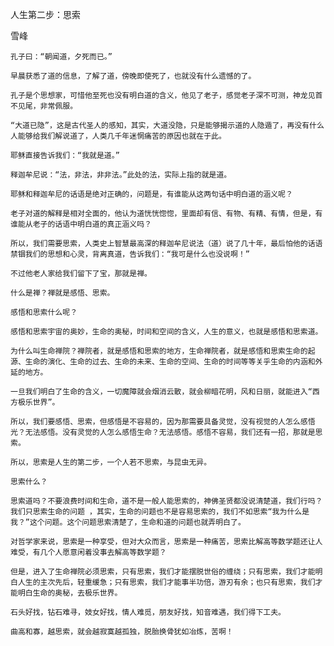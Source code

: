 人生第二步：思索

雪峰


    孔子曰：“朝闻道，夕死而已。”

    早晨获悉了道的信息，了解了道，傍晚即使死了，也就没有什么遗憾的了。

    孔子是个思想家，可惜他至死也没有明白道的含义，他见了老子，感觉老子深不可测，神龙见首不见尾，非常佩服。

    “大道已隐”，这是古代圣人的感知，其实，大道没隐，只是能够揭示道的人隐遁了，再没有什么人能够给我们解说道了，人类几千年迷惘痛苦的原因也就在于此。

    耶稣直接告诉我们：“我就是道。”

    释迦牟尼说：“法，非法，非非法。”此处的法，实际上指的就是道。

    耶稣和释迦牟尼的话语是绝对正确的，问题是，有谁能从这两句话中明白道的涵义呢？

    老子对道的解释是相对全面的，他认为道恍恍惚惚，里面却有信、有物、有精、有情，但是，有谁能从老子的话语中明白道的真正涵义吗？

    所以，我们需要思索，人类史上智慧最高深的释迦牟尼说法（道）说了几十年，最后怕他的话语禁锢我们的思想和心灵，背离真道，告诉我们：“我可是什么也没说啊！”

    不过他老人家给我们留下了宝，那就是禅。

    什么是禅？禅就是感悟、思索。

    感悟和思索什么呢？

    感悟和思索宇宙的奥妙，生命的奥秘，时间和空间的含义，人生的意义，也就是感悟和思索道。

    为什么叫生命禅院？禅院者，就是感悟和思索的地方，生命禅院者，就是感悟和思索生命的起源、生命的演化、生命的过去、生命的未来、生命的空间、生命的时间等等关乎生命的内涵和外延的地方。

    一旦我们明白了生命的含义，一切魔障就会烟消云散，就会柳暗花明，风和日丽，就能进入“西方极乐世界”。

    所以，我们要感悟、思索，但感悟是不容易的，因为那需要具备灵觉，没有视觉的人怎么感悟光？无法感悟。没有灵觉的人怎么感悟生命？无法感悟。感悟不容易，我们还有一招，那就是思索。

    所以，思索是人生的第二步，一个人若不思索，与昆虫无异。

    思索什么？

    思索道吗？不要浪费时间和生命，道不是一般人能思索的，神佛圣贤都没说清楚道，我们行吗？我们只思索生命的问题 ，其实，生命的问题也不是容易思索的，我们不如思索“我为什么是我？”这个问题。这个问题思索清楚了，生命和道的问题也就弄明白了。

    对哲学家来说，思索是一种享受，但对大众而言，思索是一种痛苦，思索比解高等数学题还让人难受，有几个人愿意闲着没事去解高等数学题？

    但是，进入了生命禅院必须思索，只有思索，我们才能摆脱世俗的缠绕；只有思索，我们才能明白人生的主次先后，轻重缓急；只有思索，我们才能事半功倍，游刃有余；也只有思索，我们才能明白生命的奥秘，去极乐世界。

    石头好找，钻石难寻，妓女好找，情人难觅，朋友好找，知音难遇，我们得下工夫。

    曲高和寡，越思索，就会越寂寞越孤独，脱胎换骨犹如冶炼，苦啊！


